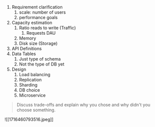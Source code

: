 1. Requirement clarification
	1. scale: number of users
	2. performance goals
2. Capacity estimation
	1. Ratio reads to write (Traffic)
		1. Requests DAU
	2. Memory 
	3. Disk size (Storage)
3. API Definitions
4. Data Tables
	1. Just type of schema
	2. Not the type of DB yet
5. Design
	1. Load balancing
	2. Replication
	3. Sharding
	4. DB choice
	5. Microservice

> Discuss trade-offs and explain why you chose and why didn't you choose something.

![[1716460793516.jpeg]]